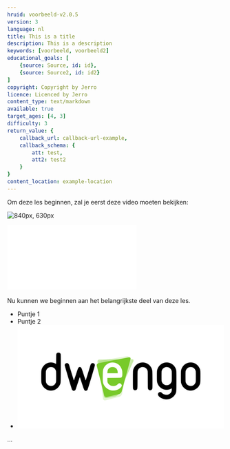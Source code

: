 ```yaml
---
hruid: voorbeeld-v2.0.5
version: 3
language: nl
title: This is a title
description: This is a description
keywords: [voorbeeld, voorbeeld2]
educational_goals: [
    {source: Source, id: id}, 
    {source: Source2, id: id2}
]
copyright: Copyright by Jerro
licence: Licenced by Jerro
content_type: text/markdown
available: true
target_ages: [4, 3]
difficulty: 3
return_value: {
    callback_url: callback-url-example,
    callback_schema: {
        att: test,
        att2: test2
    }
}
content_location: example-location
---
```


Om deze les beginnen, zal je eerst deze video moeten bekijken:


![840px, 630px](@notebook/https://cantera.org/examples/jupyter/thermo/flame_temperature.ipynb)



![initial, auto](@pdf/vergadering.pdf)


Nu kunnen we beginnen aan het belangrijkste deel van deze les.

- Puntje 1
- Puntje 2
- ![Logo Dwengo](dwengo_logo.png "Dit is het logo van dwengo")

...
